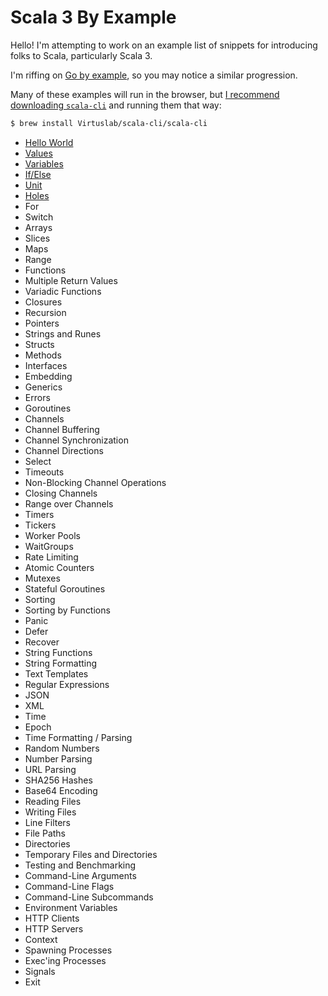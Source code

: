 # Scala 3 By Example

Hello! I'm attempting to work on an example list of snippets for introducing
folks to Scala, particularly Scala 3.

I'm riffing on [Go by example](https://gobyexample.com/), so you may notice a
similar progression.

Many of these examples will run in the browser, but [I recommend downloading `scala-cli`](https://scala-cli.virtuslab.org/) and running them that way:

```bash
$ brew install Virtuslab/scala-cli/scala-cli
```

- [Hello World](hello-world.html)
- [Values](values.html)
- [Variables](variables.html)
- [If/Else](if-else.html)
- [Unit](unit.html)
- [Holes](holes.html)
- For
- Switch
- Arrays
- Slices
- Maps
- Range
- Functions
- Multiple Return Values
- Variadic Functions
- Closures
- Recursion
- Pointers
- Strings and Runes
- Structs
- Methods
- Interfaces
- Embedding
- Generics
- Errors
- Goroutines
- Channels
- Channel Buffering
- Channel Synchronization
- Channel Directions
- Select
- Timeouts
- Non-Blocking Channel Operations
- Closing Channels
- Range over Channels
- Timers
- Tickers
- Worker Pools
- WaitGroups
- Rate Limiting
- Atomic Counters
- Mutexes
- Stateful Goroutines
- Sorting
- Sorting by Functions
- Panic
- Defer
- Recover
- String Functions
- String Formatting
- Text Templates
- Regular Expressions
- JSON
- XML
- Time
- Epoch
- Time Formatting / Parsing
- Random Numbers
- Number Parsing
- URL Parsing
- SHA256 Hashes
- Base64 Encoding
- Reading Files
- Writing Files
- Line Filters
- File Paths
- Directories
- Temporary Files and Directories
- Testing and Benchmarking
- Command-Line Arguments
- Command-Line Flags
- Command-Line Subcommands
- Environment Variables
- HTTP Clients
- HTTP Servers
- Context
- Spawning Processes
- Exec'ing Processes
- Signals
- Exit

